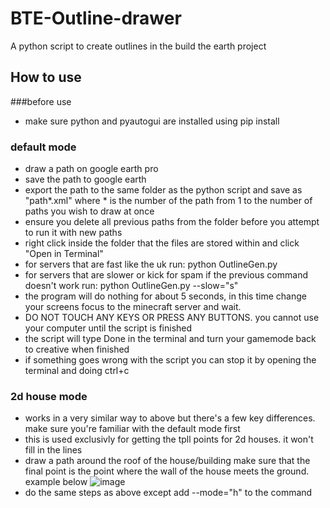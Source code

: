 # BTE-Outline-drawer
A python script to create outlines in the build the earth project

## How to use
###before use
- make sure python and pyautogui are installed using pip install
### default mode
- draw a path on google earth pro 
- save the path to google earth
- export the path to the same folder as the python script and save as "path*.xml" where * is the number of the path from 1 to the number of paths you wish to draw at once
- ensure you delete all previous paths from the folder before you attempt to run it with new paths
- right click inside the folder that the files are stored within and click "Open in Terminal"
- for servers that are fast like the uk run: python OutlineGen.py
- for servers that are slower or kick for spam if the previous command doesn't work run: python OutlineGen.py --slow="s"
- the program will do nothing for about 5 seconds, in this time change your screens focus to the minecraft server and wait.
- DO NOT TOUCH ANY KEYS OR PRESS ANY BUTTONS. you cannot use your computer until the script is finished
- the script will type Done in the terminal and turn your gamemode back to creative when finished
- if something goes wrong with the script you can stop it by opening the terminal and doing ctrl+c

### 2d house mode
- works in a very similar way to above but there's a few key differences. make sure you're familiar with the default mode first
- this is used exclusivly for getting the tpll points for 2d houses. it won't fill in the lines
- draw a path around the roof of the house/building make sure that the final point is the point where the wall of the house meets the ground. example below
![image](https://github.com/user-attachments/assets/f5b5968a-3d5b-4ce6-bf8e-1a7dc3640384)
- do the same steps as above except add --mode="h" to the command

